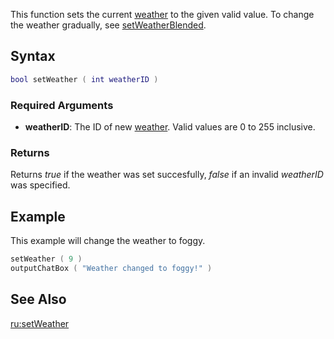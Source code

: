 This function sets the current [weather](/weather.md "wikilink") to the given valid value. To change the weather gradually, see [setWeatherBlended](/setWeatherBlended.md "wikilink").

Syntax
------

``` lua
bool setWeather ( int weatherID )
```

### Required Arguments

-   **weatherID**: The ID of new [weather](/weather.md "wikilink"). Valid values are 0 to 255 inclusive.

### Returns

Returns *true* if the weather was set succesfully, *false* if an invalid *weatherID* was specified.

Example
-------

This example will change the weather to foggy.

``` lua
setWeather ( 9 )
outputChatBox ( "Weather changed to foggy!" )
```

See Also
--------

[ru:setWeather](/ru:setWeather.md "wikilink")

